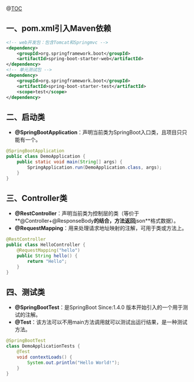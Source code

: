 @[TOC](SpringBoot学习笔记（一）：Demo)

## 一、pom.xml引入Maven依赖

```xml
<!-- web开发包：包含Tomcat和Springmvc -->
<dependency>    
    <groupId>org.springframework.boot</groupId>
    <artifactId>spring-boot-starter-web</artifactId>
</dependency>
<!-- 单元测试包 -->
<dependency>
    <groupId>org.springframework.boot</groupId>
    <artifactId>spring-boot-starter-test</artifactId>
    <scope>test</scope>
</dependency>
```

## 二、启动类

- **@SpringBootApplication**：声明当前类为SpringBoot入口类，且项目只只能有一个。

```java
@SpringBootApplication
public class DemoApplication {
    public static void main(String[] args) {
        SpringApplication.run(DemoApplication.class, args);
    }
}
```

## 三、Controller类

- **@RestController**：声明当前类为控制层的类（等价于**@Controller+@ResponseBody**的结合，方法返回**json**格式数据）。
- **@RequestMapping**：用来处理请求地址映射的注解，可用于类或方法上。

```java
@RestController
public class HelloController {
    @RequestMapping("hello")
    public String hello() {
        return "Hello";
    }
}
```

## 四、测试类

- **@SpringBootTest**：是SpringBoot Since:1.4.0 版本开始引入的一个用于测试的注解。
- **@Test**：该方法可以不用main方法调用就可以测试出运行结果，是一种测试方法。

```java
@SpringBootTest
class DemoApplicationTests {
    @Test
    void contextLoads() {
        System.out.println("Hello World!");
    }
}
```